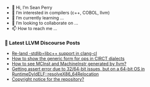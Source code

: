 - 👋 Hi, I’m Sean Perry
- 👀 I’m interested in compilers (c++, COBOL, llvm)
- 🌱 I’m currently learning ...
- 💞️ I’m looking to collaborate on ...
- 📫 How to reach me ...

<!---
s66perry/s66perry is a ✨ special ✨ repository because its `README.md` (this file) appears on your GitHub profile.
You can click the Preview link to take a look at your changes.
--->
### 📕 Latest LLVM Discourse Posts

<!-- DISCOURSE-LLVM:START -->
- [Re-land -stdlib=libc++ support in clang-cl](https://discourse.llvm.org/t/re-land-stdlib-libc-support-in-clang-cl/61406#post_10)
- [How to show the generic form for ops in CIRCT dialects](https://discourse.llvm.org/t/how-to-show-the-generic-form-for-ops-in-circt-dialects/70579#post_2)
- [How to see MCInst and MachineInstr generated by llvm?](https://discourse.llvm.org/t/how-to-see-mcinst-and-machineinstr-generated-by-llvm/70585#post_2)
- [Getting assert error due to 32/64-bit issues, but on a 64-bit OS in RuntimeDyldELF::resolveX86_64Relocation](https://discourse.llvm.org/t/getting-assert-error-due-to-32-64-bit-issues-but-on-a-64-bit-os-in-runtimedyldelf-resolvex86-64relocation/70595#post_4)
- [Copyright notice for the repository?](https://discourse.llvm.org/t/copyright-notice-for-the-repository/70597#post_1)
<!-- DISCOURSE-LLVM:END -->
